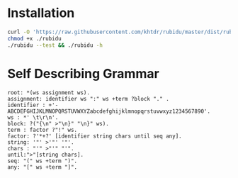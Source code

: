 #  Installation
```bash
curl -O 'https://raw.githubusercontent.com/khtdr/rubidu/master/dist/rubidu'
chmod +x ./rubidu
./rubidu --test && ./rubidu -h
```
#  Self Describing Grammar
    root: *(ws assignment ws).
    assignment: identifier ws ":" ws +term ?block "." .
    identifier : +'-ABCDEFGHIJKLMNOPQRSTUVWXYZabcdefghijklmnopqrstuvwxyz1234567890'.
    ws : *' \t\r\n'.
    block: ?("{\n" >"\n}" "\n}" ws).
    term : factor ?"!" ws.
    factor: ?'*+?' [identifier string chars until seq any].
    string: '"' >'"' '"'.
    chars : "'" >"'" "'".
    until:">"[string chars].
    seq: "(" ws +term ")".
    any: "[" ws +term "]".

